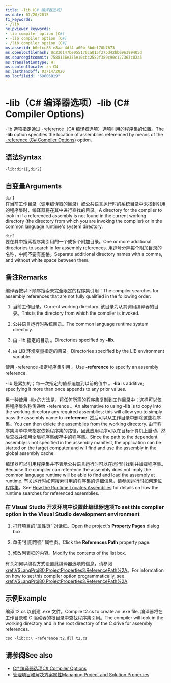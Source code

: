 ```yaml
---
title: -lib（C# 编译器选项）
ms.date: 07/20/2015
f1_keywords:
- /lib
helpviewer_keywords:
- lib compiler option [C#]
- -lib compiler option [C#]
- /lib compiler option [C#]
ms.assetid: b0efcc88-e8aa-4df4-a00b-8bdef70b7673
ms.openlocfilehash: 0c230147be055170ca015f27bd42bb096399405d
ms.sourcegitcommit: 7588136e355e10cbc2582f389c90c127363c02a5
ms.translationtype: HT
ms.contentlocale: zh-CN
ms.lasthandoff: 03/14/2020
ms.locfileid: "69606819"
---
```

# <a name="-lib-c-compiler-options"></a><span data-ttu-id="0d0d2-102">-lib（C# 编译器选项）</span><span class="sxs-lookup"><span data-stu-id="0d0d2-102">-lib (C# Compiler Options)</span></span>
<span data-ttu-id="0d0d2-103">-lib 选项指定通过 [-reference（C# 编译器选项）](./reference-compiler-option.md)选项引用的程序集的位置。</span><span class="sxs-lookup"><span data-stu-id="0d0d2-103">The **-lib** option specifies the location of assemblies referenced by means of the [-reference (C# Compiler Options)](./reference-compiler-option.md) option.</span></span>  
  
## <a name="syntax"></a><span data-ttu-id="0d0d2-104">语法</span><span class="sxs-lookup"><span data-stu-id="0d0d2-104">Syntax</span></span>  
  
```console  
-lib:dir1[,dir2]  
```  
  
## <a name="arguments"></a><span data-ttu-id="0d0d2-105">自变量</span><span class="sxs-lookup"><span data-stu-id="0d0d2-105">Arguments</span></span>  
 `dir1`  
 <span data-ttu-id="0d0d2-106">在当前工作目录（调用编译器的目录）或公共语言运行时的系统目录中未找到引用的程序集时，编译器将在其中进行查找的目录。</span><span class="sxs-lookup"><span data-stu-id="0d0d2-106">A directory for the compiler to look in if a referenced assembly is not found in the current working directory (the directory from which you are invoking the compiler) or in the common language runtime's system directory.</span></span>  
  
 `dir2`  
 <span data-ttu-id="0d0d2-107">要在其中搜索程序集引用的一个或多个附加目录。</span><span class="sxs-lookup"><span data-stu-id="0d0d2-107">One or more additional directories to search in for assembly references.</span></span> <span data-ttu-id="0d0d2-108">用逗号分隔每个附加目录的名称，中间不要有空格。</span><span class="sxs-lookup"><span data-stu-id="0d0d2-108">Separate additional directory names with a comma, and without white space between them.</span></span>  
  
## <a name="remarks"></a><span data-ttu-id="0d0d2-109">备注</span><span class="sxs-lookup"><span data-stu-id="0d0d2-109">Remarks</span></span>  
 <span data-ttu-id="0d0d2-110">编译器按以下顺序搜索未完全限定的程序集引用：</span><span class="sxs-lookup"><span data-stu-id="0d0d2-110">The compiler searches for assembly references that are not fully qualified in the following order:</span></span>  
  
1. <span data-ttu-id="0d0d2-111">当前工作目录。</span><span class="sxs-lookup"><span data-stu-id="0d0d2-111">Current working directory.</span></span> <span data-ttu-id="0d0d2-112">该目录为从其调用编译器的目录。</span><span class="sxs-lookup"><span data-stu-id="0d0d2-112">This is the directory from which the compiler is invoked.</span></span>  
  
2. <span data-ttu-id="0d0d2-113">公共语言运行时系统目录。</span><span class="sxs-lookup"><span data-stu-id="0d0d2-113">The common language runtime system directory.</span></span>  
  
3. <span data-ttu-id="0d0d2-114">由 -lib 指定的目录  。</span><span class="sxs-lookup"><span data-stu-id="0d0d2-114">Directories specified by **-lib**.</span></span>  
  
4. <span data-ttu-id="0d0d2-115">由 LIB 环境变量指定的目录。</span><span class="sxs-lookup"><span data-stu-id="0d0d2-115">Directories specified by the LIB environment variable.</span></span>  
  
 <span data-ttu-id="0d0d2-116">使用 -reference 指定程序集引用  。</span><span class="sxs-lookup"><span data-stu-id="0d0d2-116">Use **-reference** to specify an assembly reference.</span></span>  
  
 <span data-ttu-id="0d0d2-117">-lib 是累加的；每一次指定的值都追加到以前的值中  。</span><span class="sxs-lookup"><span data-stu-id="0d0d2-117">**-lib** is additive; specifying it more than once appends to any prior values.</span></span>  
  
 <span data-ttu-id="0d0d2-118">另一种使用 -lib 的方法是，将任何所需的程序集复制到工作目录中；这样可以仅将程序集名称传递给 -reference   。</span><span class="sxs-lookup"><span data-stu-id="0d0d2-118">An alternative to using **-lib** is to copy into the working directory any required assemblies; this will allow you to simply pass the assembly name to **-reference**.</span></span> <span data-ttu-id="0d0d2-119">然后可以从工作目录中删除这些程序集。</span><span class="sxs-lookup"><span data-stu-id="0d0d2-119">You can then delete the assemblies from the working directory.</span></span> <span data-ttu-id="0d0d2-120">由于程序集清单中未指定依赖程序集的路径，因此应用程序可以在目标计算机上启动，然后查找并使用全局程序集缓存中的程序集。</span><span class="sxs-lookup"><span data-stu-id="0d0d2-120">Since the path to the dependent assembly is not specified in the assembly manifest, the application can be started on the target computer and will find and use the assembly in the global assembly cache.</span></span>  
  
 <span data-ttu-id="0d0d2-121">编译器可以引用程序集并不表示公共语言运行时可以在运行时找到并加载程序集。</span><span class="sxs-lookup"><span data-stu-id="0d0d2-121">Because the compiler can reference the assembly does not imply the common language runtime will be able to find and load the assembly at runtime.</span></span> <span data-ttu-id="0d0d2-122">有关运行时如何搜索引用的程序集的详细信息，请参阅[运行时如何定位程序集](../../../framework/deployment/how-the-runtime-locates-assemblies.md)。</span><span class="sxs-lookup"><span data-stu-id="0d0d2-122">See [How the Runtime Locates Assemblies](../../../framework/deployment/how-the-runtime-locates-assemblies.md) for details on how the runtime searches for referenced assemblies.</span></span>  
  
### <a name="to-set-this-compiler-option-in-the-visual-studio-development-environment"></a><span data-ttu-id="0d0d2-123">在 Visual Studio 开发环境中设置此编译器选项</span><span class="sxs-lookup"><span data-stu-id="0d0d2-123">To set this compiler option in the Visual Studio development environment</span></span>  
  
1. <span data-ttu-id="0d0d2-124">打开项目的“属性页”  对话框。</span><span class="sxs-lookup"><span data-stu-id="0d0d2-124">Open the project's **Property Pages** dialog box.</span></span>  
  
2. <span data-ttu-id="0d0d2-125">单击“引用路径”  属性页。</span><span class="sxs-lookup"><span data-stu-id="0d0d2-125">Click the **References Path** property page.</span></span>  
  
3. <span data-ttu-id="0d0d2-126">修改列表框的内容。</span><span class="sxs-lookup"><span data-stu-id="0d0d2-126">Modify the contents of the list box.</span></span>  
  
 <span data-ttu-id="0d0d2-127">有关如何以编程方式设置此编译器选项的信息，请参阅 <xref:VSLangProj80.ProjectProperties3.ReferencePath%2A>。</span><span class="sxs-lookup"><span data-stu-id="0d0d2-127">For information on how to set this compiler option programmatically, see <xref:VSLangProj80.ProjectProperties3.ReferencePath%2A>.</span></span>  
  
## <a name="example"></a><span data-ttu-id="0d0d2-128">示例</span><span class="sxs-lookup"><span data-stu-id="0d0d2-128">Example</span></span>  
 <span data-ttu-id="0d0d2-129">编译 t2.cs 以创建 .exe 文件。</span><span class="sxs-lookup"><span data-stu-id="0d0d2-129">Compile t2.cs to create an .exe file.</span></span> <span data-ttu-id="0d0d2-130">编译器将在工作目录和 C 驱动器的根目录中查找程序集引用。</span><span class="sxs-lookup"><span data-stu-id="0d0d2-130">The compiler will look in the working directory and in the root directory of the C drive for assembly references.</span></span>  
  
```console  
csc -lib:c:\ -reference:t2.dll t2.cs  
```  
  
## <a name="see-also"></a><span data-ttu-id="0d0d2-131">请参阅</span><span class="sxs-lookup"><span data-stu-id="0d0d2-131">See also</span></span>

- [<span data-ttu-id="0d0d2-132">C# 编译器选项</span><span class="sxs-lookup"><span data-stu-id="0d0d2-132">C# Compiler Options</span></span>](./index.md)
- [<span data-ttu-id="0d0d2-133">管理项目和解决方案属性</span><span class="sxs-lookup"><span data-stu-id="0d0d2-133">Managing Project and Solution Properties</span></span>](/visualstudio/ide/managing-project-and-solution-properties)
